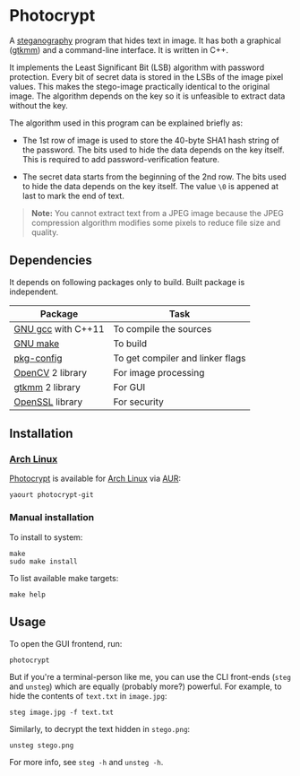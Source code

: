# Photocrypt

A [steganography][wiki-steganography] program that hides text in image. It has
both a graphical ([gtkmm][gtkmm]) and a command-line interface. It is written
in C++.

It implements the Least Significant Bit (LSB) algorithm with password
protection. Every bit of secret data is stored in the LSBs of the image pixel
values. This makes the stego-image practically identical to the
original image. The algorithm depends on the key so it is unfeasible to extract
data without the key.

The algorithm used in this program can be explained briefly as:

* The 1st row of image is used to store the 40-byte SHA1 hash string of the
  password. The bits used to hide the data depends on the key itself. This is
  required to add password-verification feature.

* The secret data starts from the beginning of the 2nd row. The bits used to
  hide the data depends on the key itself. The value `\0` is appened at last to
  mark the end of text.

<blockquote>
<strong>Note:</strong> You cannot extract text from a JPEG image because the
JPEG compression algorithm modifies some pixels to reduce file size and quality.
</blockquote>


## Dependencies

It depends on following packages only to build. Built package is independent.

| Package                    | Task                              |
|----------------------------|-----------------------------------|
| [GNU gcc][gcc] with C++11  | To compile the sources            |
| [GNU make][make]           | To build                          |
| [pkg-config][pkg-config]   | To get compiler and linker flags  |
| [OpenCV][opencv] 2 library | For image processing              |
| [gtkmm][gtkmm] 2 library   | For GUI                           |
| [OpenSSL][openssl] library | For security                      |



## Installation

### [Arch Linux][archlinux]

[Photocrypt][aur-photocrypt] is available for [Arch Linux][archlinux]
via [AUR][aur]:

    yaourt photocrypt-git

### Manual installation

To install to system:

    make
    sudo make install

To list available make targets:

    make help

## Usage

To open the GUI frontend, run:

    photocrypt

But if you're a terminal-person like me, you can use the CLI front-ends (`steg`
and `unsteg`) which are equally (probably more?) powerful. For example, to hide
the contents of `text.txt` in `image.jpg`:

    steg image.jpg -f text.txt

Similarly, to decrypt the text hidden in `stego.png`:

    unsteg stego.png

For more info, see `steg -h` and `unsteg -h`.


[wiki-steganography]: http://en.wikipedia.org/wiki/Steganography
[gtkmm]:              http://gtkmm.org
[aur]:                https://aur.archlinux.org
[aur-photocrypt]:     https://aur.archlinux.org/packages/photocrypt-git
[archlinux]:          https://archlinux.org
[gcc]:                http://gcc.gnu.org
[make]:               http://gnu.org/software/make
[pkg-config]:         http://pkgconfig.freedesktop.org/wiki
[opencv]:             http://opencv.org
[openssl]:            http://openssl.org
